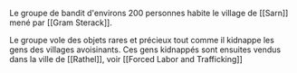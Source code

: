 Le groupe de bandit d'environs 200 personnes habite le village de [[Sarn]] mené par [[Gram Sterack]].

Le groupe vole des objets rares et précieux tout comme il kidnappe les gens des villages avoisinants. Ces gens kidnappés sont ensuites vendus dans la ville de [[Rathel]], voir [[Forced Labor and Trafficking]] 